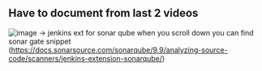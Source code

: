 ## Have to document from last 2 videos
![image](https://github.com/user-attachments/assets/69fe3700-53c5-4b3f-a611-f2775d09430e)
-> jenkins ext for sonar qube when you scroll down you can find sonar gate snippet (https://docs.sonarsource.com/sonarqube/9.9/analyzing-source-code/scanners/jenkins-extension-sonarqube/)
